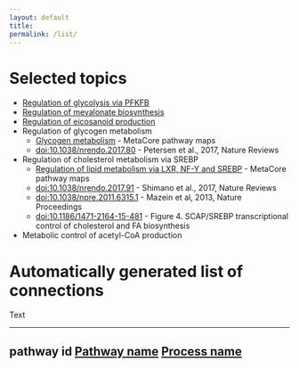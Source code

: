```yaml
---
layout: default
title: 
permalink: /list/
---
```


# Selected topics

* <a href="/glycolysis/">Regulation of glycolysis via PFKFB</a><br />
* <a href="/mevalonate/">Regulation of mevalonate biosynthesis</a><br />
* <a href="/eicosanoids/">Regulation of eicosanoid production</a><br />
* Regulation of glycogen metabolism<br />
  * [Glycogen metabolism](http://pathwaymaps.com/maps/919) - MetaCore pathway maps
  * [doi:10.1038/nrendo.2017.80](https://doi.org/10.1038/nrendo.2017.80) - Petersen et al., 2017, Nature Reviews
* Regulation of cholesterol metabolism via SREBP<br />
  * [Regulation of lipid metabolism via LXR, NF-Y and SREBP](http://www.bio-rad.com/fr-fr/prime-pcr-assays/pathway/regulation-lipid-metabolism-regulation-lipid-metabolism-via-lxr-nf-y-srebp) - MetaCore pathway maps
  * [doi:10.1038/nrendo.2017.91](https://doi.org/10.1038/nrendo.2017.91) - Shimano et al., 2017, Nature Reviews
  * [doi:10.1038/npre.2011.6315.1](http://dx.doi.org/10.1038/npre.2011.6315.1) - Mazein et al, 2013, Nature Proceedings
  * [doi:10.1186/1471-2164-15-481](https://doi.org/10.1186/1471-2164-15-481) - Figure 4. SCAP/SREBP transcriptional control of cholesterol and FA biosynthesis
* Metabolic control of acetyl-CoA production<br />

# Automatically generated list of connections

Text

---
pathway id 
<a href="https://reactome.org/">Pathway name</a> 
<a href="https://reactome.org/PathwayBrowser/">Process name</a> 
---
